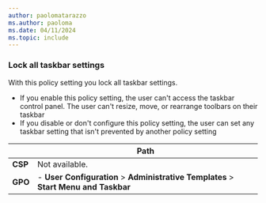 ```yaml
---
author: paolomatarazzo
ms.author: paoloma
ms.date: 04/11/2024
ms.topic: include
---
```


### Lock all taskbar settings

With this policy setting you lock all taskbar settings.

- If you enable this policy setting, the user can't access the taskbar control panel. The user can't resize, move, or rearrange toolbars on their taskbar
- If you disable or don't configure this policy setting, the user can set any taskbar setting that isn't prevented by another policy setting

|  | Path |
|--|--|
| **CSP** | Not available. |
| **GPO** | - **User Configuration** > **Administrative Templates** > **Start Menu and Taskbar** |

